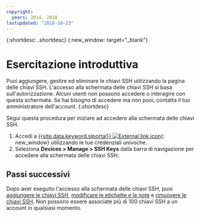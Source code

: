 ```yaml
---
copyright:
  years: 2014, 2018
lastupdated: "2018-10-23"
---
```


{:shortdesc: .shortdesc}
{:new_window: target="_blank"}

# Esercitazione introduttiva

Puoi aggiungere, gestire ed eliminare le chiavi SSH utilizzando la pagina delle chiavi SSH. L'accesso alla schermata delle chiavi SSH si basa sull'autorizzazione. Alcuni utenti non possono accedere o interagire con questa schermata. Se hai bisogno di accedere ma non puoi, contatta il tuo amministratore dell'account.
{:shortdesc}

Segui questa procedura per iniziare ad accedere alla schermata delle chiavi SSH.
1. Accedi a [{{site.data.keyword.slportal}} ![External link icon](../../icons/launch-glyph.svg "External link icon")](https://control.softlayer.com/){: new_window} utilizzando le tue credenziali univoche.
2. Seleziona **Devices > Manage > SSH Keys** dalla barra di navigazione per accedere alla schermata delle chiavi SSH.

## Passi successivi

Dopo aver eseguito l'accesso alla schermata delle chiavi SSH, puoi [aggiungere le chiavi SSH](add-ssh-key.html), [modificare le etichette e le note](edit-details-ssh-key.html) e [rimuovere le chiavi SSH](remove-ssh-key.html). Non possono essere associate più di 100 chiavi SSH a un account in qualsiasi momento.
